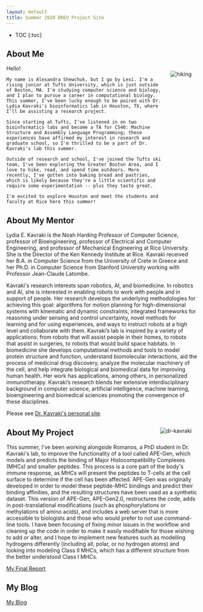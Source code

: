 ```yaml
---
layout: default
title: Summer 2020 DREU Project Site
---
```


* TOC
{:toc}

## About Me





<style> 
    img {
      float: right;
      margin: 15px;
      max-width: 35%;
      height: auto;
    }

</style>

<div>
    <img src="https://LexiShew.github.io/images/hiking.jpg" alt="hiking" align=right>
</div>
     
<p>
    Hello!
    
    My name is Alexandra Shewchuk, but I go by Lexi. I'm a rising junior at Tufts University, which is just outside of Boston, MA. I'm studying computer science and biology, and I plan to pursue a career in computational biology. This summer, I've been lucky enough to be paired with Dr. Lydia Kavraki's bioinformatics lab in Houston, TX, where I'll be assisting a research project.

    Since starting at Tufts, I've listened in on two bioinformatics labs and become a TA for CS40: Machine Structure and Assembly Language Programming; these experiences have affirmed my interest in research and graduate school, so I'm thrilled to be a part of Dr. Kavraki's lab this summer.

    Outside of research and school, I've joined the Tufts ski team, I've been exploring the Greater Boston Area, and I love to hike, read, and spend time outdoors. More recently, I've gotten into baking bread and pastries, which is likely because they're a little scientific and require some experimentation -- plus they taste great.

    I'm excited to explore Houston and meet the students and faculty at Rice here this summer!
</p>

## About My Mentor

Lydia E. Kavraki is the Noah Harding Professor of Computer Science, professor of Bioengineering, professor of Electrical and Computer Engineering, and professor of Mechanical Engineering at Rice University. She is the Director of the Ken Kennedy Institute at Rice.
Kavraki received her B.A. in Computer Science from the University of Crete in Greece and her Ph.D. in Computer Science from Stanford University working with Professor Jean-Claude Latombe.

Kavraki's research interests span robotics, AI, and biomedicine. In robotics and AI, she is interested in enabling robots to work with people and in support of people. Her research develops the underlying methodologies for achieving this goal: algorithms for motion planning for high-dimensional systems with kinematic and dynamic constraints, integrated frameworks for reasoning under sensing and control uncertainty, novel methods for learning and for using experiences, and ways to instruct robots at a high level and collaborate with them. Kavraki’s lab is inspired by a variety of applications: from robots that will assist people in their homes, to robots that assist in surgeries, to robots that would build space habitats. In biomedicine she develops computational methods and tools to model protein structure and function, understand biomolecular interactions, aid the process of medicinal drug discovery, analyze the molecular machinery of the cell, and help integrate biological and biomedical data for improving human health. Her work has applications, among others, in personalized immunotherapy. Kavraki’s research blends her extensive interdisciplinary background in computer science, artificial intelligence, machine learning, bioengineering and biomedical sciences promoting the convergence of these disciplines.

Please see [Dr. Kavraki's personal site](https://www.cs.rice.edu/~kavraki/).

![dr-kavraki](https://LexiShew.github.io/images/dr-kavraki.jpg)

## About My Project

This summer, I've been working alongside Romanos, a PhD student in Dr. Kavraki's lab, to improve the functionality of a tool called APE-Gen, which models and predicts the binding of Major Histocompatibility Complexes (MHCs) and smaller peptides. This process is a core part of the body's immune response, as MHCs will present the peptides to T-cells at the cell surface to determine if the cell has been affected. APE-Gen was originally developed in order to model these peptide-MHC bindings and predict their binding affinities, and the resulting structures have been used as a synthetic dataset. This version of APE-Gen, APE-Gen2.0, restructures the code, adds in post-translational modifications (such as phosphorylations or methylations of amino acids), and includes a web server that is more accessible to biologists and those who would prefer to not use command-line tools. I have been focusing of fixing minor issues in the workflow and cleaning up the code in order to make it easily modifiable for those wishing to add or alter, and I hope to implement new features such as modelling hydrogens differently (including all, polar, or no hydrogen atoms) and looking into modeling Class II MHCs, which has a different structure from the better understood Class I MHCs.

[My Final Report](files/finalreport.pdf)

## My Blog

[My Blog](blog.html)
